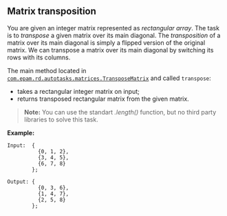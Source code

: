 ## Matrix transposition

You are given an integer matrix represented as *rectangular array*. 
The task is to *transpose* a given matrix over its main diagonal. 
The *transposition* of a matrix over its main diagonal is simply a flipped version of the original matrix. 
We can transpose a matrix over its main diagonal by switching its rows with its columns.

The main method located in [`com.epam.rd.autotasks.matrices.TransposeMatrix`](src/main/java/com/epam/rd/autotasks/matrices/TransposeMatrix.java)
and called `transpose`:
- takes a rectangular integer matrix on input;
- returns transposed rectangular matrix from the given matrix.

> **Note:** You can use the standart  *.length()* function, but no third party libraries to solve this task.

**Example:**

    Input:  {
              {0, 1, 2}, 
              {3, 4, 5}, 
              {6, 7, 8}
            };

    Output: {
              {0, 3, 6}, 
              {1, 4, 7}, 
              {2, 5, 8}
            };